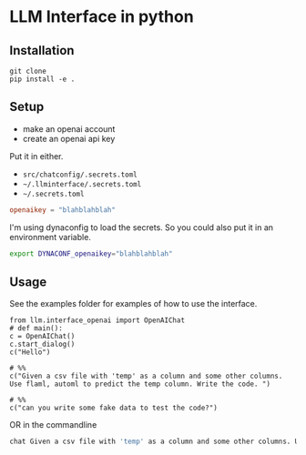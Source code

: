 # LLM Interface in python

## Installation

```
git clone 
pip install -e .
```

## Setup
* make an openai account
* create an openai api key

Put it in either. 
*  `src/chatconfig/.secrets.toml`
*  `~/.llminterface/.secrets.toml`
* `~/.secrets.toml`

```toml
openaikey = "blahblahblah"
```

I'm using dynaconfig to load the secrets. So you could also put it in an environment variable. 
```bash
export DYNACONF_openaikey="blahblahblah"
```


## Usage

See the examples folder for examples of how to use the interface.

```
from llm.interface_openai import OpenAIChat
# def main():
c = OpenAIChat()
c.start_dialog()
c("Hello")

# %%
c("Given a csv file with 'temp' as a column and some other columns. Use flaml, automl to predict the temp column. Write the code. ")

# %%
c("can you write some fake data to test the code?")
```

OR in the commandline

```bash
chat Given a csv file with 'temp' as a column and some other columns. Use flaml, automl to predict the temp column. Write the code.

```
